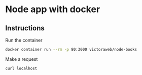 # Node app with docker

## Instructions

Run the container
```sh
docker container run --rm -p 80:3000 victoraweb/node-books
```

Make a request
```sh
curl localhost
```

